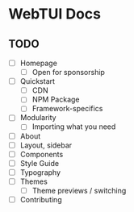 # WebTUI Docs

## TODO

- [ ] Homepage
    - [ ] Open for sponsorship
- [ ] Quickstart
    - [ ] CDN
    - [ ] NPM Package
    - [ ] Framework-specifics
- [ ] Modularity
    - [ ] Importing what you need
- [ ] About
- [ ] Layout, sidebar
- [ ] Components
- [ ] Style Guide
- [ ] Typography
- [ ] Themes
    - [ ] Theme previews / switching
- [ ] Contributing
